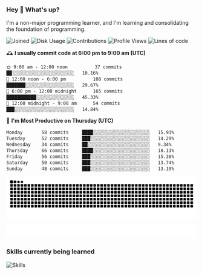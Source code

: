### Hey :wave: What's up?

I'm a non-major programming learner, and I'm learning and consolidating the foundation of programming.

<!--START_SECTION:waka-->
![Joined](http://img.shields.io/badge/Joined-7%20years%20ago-6D67E4?style=flat&labelColor=453C67)
![Disk Usage](http://img.shields.io/badge/Github%27s%20Storage-598.5%20MB-FD841F?style=flat&labelColor=E14D2A)
![Contributions](http://img.shields.io/badge/Contributions%20in%202023-479-7DCE13?style=flat&labelColor=2B7A0B)
![Profile Views](http://img.shields.io/badge/Profile%20Views-5-3AB4F2?style=flat&labelColor=0078AA)
![Lines of code](https://img.shields.io/badge/Lines%20of%20code-2%20Million%20Lines%20of%20code-FF8B8B?style=flat&labelColor=EB4747)

🕰️ **I usually commit code at 6:00 pm to 9:00 am (UTC)** 

```text
🌞 9:00 am - 12:00 noon          37 commits     ██░░░░░░░░░░░░░░░░░░░░░░░   10.16% 
🌆 12:00 noon - 6:00 pm          108 commits    ███████░░░░░░░░░░░░░░░░░░   29.67% 
🌃 6:00 pm - 12:00 midnight      165 commits    ███████████░░░░░░░░░░░░░░   45.33% 
🌙 12:00 midnight - 9:00 am      54 commits     ███░░░░░░░░░░░░░░░░░░░░░░   14.84%
```
📅 **I'm Most Productive on Thursday (UTC)** 

```text
Monday       58 commits     ████░░░░░░░░░░░░░░░░░░░░░   15.93% 
Tuesday      52 commits     ███░░░░░░░░░░░░░░░░░░░░░░   14.29% 
Wednesday    34 commits     ██░░░░░░░░░░░░░░░░░░░░░░░   9.34% 
Thursday     66 commits     ████░░░░░░░░░░░░░░░░░░░░░   18.13% 
Friday       56 commits     ███░░░░░░░░░░░░░░░░░░░░░░   15.38% 
Saturday     50 commits     ███░░░░░░░░░░░░░░░░░░░░░░   13.74% 
Sunday       48 commits     ███░░░░░░░░░░░░░░░░░░░░░░   13.19%
```

<!--END_SECTION:waka-->

![Snake animation](https://raw.githubusercontent.com/dirname/dirname/output/snake.svg)

![metrics](github-metrics.svg)

### Skills currently being learned

![Skills](https://skillicons.dev/icons?i=linux,rust,go,solidity,typescript,bash,git,postgres,mysql,redis,mongo,docker,kubernetes,grafana,prometheus)
